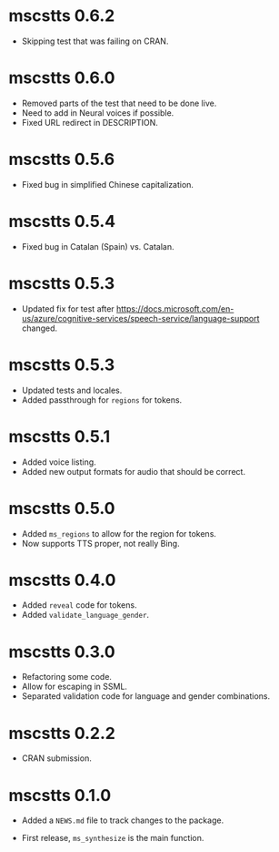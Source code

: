 # mscstts 0.6.2

* Skipping test that was failing on CRAN.

# mscstts 0.6.0

* Removed parts of the test that need to be done live.
* Need to add in Neural voices if possible.
* Fixed URL redirect in DESCRIPTION.

# mscstts 0.5.6

* Fixed bug in simplified Chinese capitalization.

# mscstts 0.5.4

* Fixed bug in Catalan (Spain) vs. Catalan.

# mscstts 0.5.3

* Updated fix for test after https://docs.microsoft.com/en-us/azure/cognitive-services/speech-service/language-support changed.

# mscstts 0.5.3

* Updated tests and locales.
* Added passthrough for `regions` for tokens.

# mscstts 0.5.1

* Added voice listing.
* Added new output formats for audio that should be correct.

# mscstts 0.5.0

* Added `ms_regions` to allow for the region for tokens.
* Now supports TTS proper, not really Bing. 

# mscstts 0.4.0

* Added `reveal` code for tokens.
* Added `validate_language_gender`.

# mscstts 0.3.0

* Refactoring some code.
* Allow for escaping in SSML.
* Separated validation code for language and gender combinations.

# mscstts 0.2.2

* CRAN submission.

# mscstts 0.1.0

* Added a `NEWS.md` file to track changes to the package.

* First release, `ms_synthesize` is the main function.
